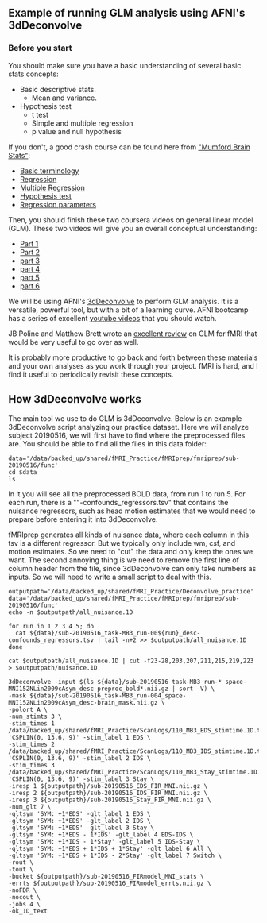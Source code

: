 ## Example of running GLM analysis using AFNI's 3dDeconvolve

### Before you start
You should make sure you have a basic understanding of several basic stats concepts:
- Basic descriptive stats.
  - Mean and variance.
- Hypothesis test
  - t test
  - Simple and multiple regression
  - p value and null hypothesis

If you don't, a good crash course can be found here from ["Mumford Brain Stats"](https://www.youtube.com/c/mumfordbrainstats/videos):
- [Basic terminology](https://youtu.be/apt8uAgtgdY)
- [Regression](https://www.youtube.com/watch?v=yLgPpmXVVbs)
- [Multiple Regression](https://www.youtube.com/watch?v=qdOG7YMolmA)
- [Hypothesis test](https://www.youtube.com/watch?v=ULeg3DH3g9w)
- [Regression parameters](https://www.youtube.com/watch?v=uClfe4pLrCo)

Then, you should finish these two coursera videos on general linear model (GLM). These two videos will give you an overall conceptual understanding:
- [Part 1](https://www.youtube.com/watch?v=GDkLQuV4he4)
- [Part 2](https://www.youtube.com/watch?v=OyLKMb9FNhg&t=18s)
- [part 3](https://www.youtube.com/watch?v=7MibM1ATai4&feature=emb_title)
- [part 4](https://www.youtube.com/watch?v=YfeMIcDWwko)
- [part 5](https://www.youtube.com/watch?v=DEtwsFdFwYc)
- [part 6](https://www.youtube.com/watch?v=NRunOo7EKD8)


We will be using AFNI's [3dDeconvolve](https://afni.nimh.nih.gov/pub/dist/doc/program_help/3dDeconvolve.html) to perform GLM analysis. It is a versatile, powerful tool, but with a bit of a learning curve. AFNI bootcamp has a series of excellent [youtube videos](https://www.youtube.com/watch?v=iZ7ci1Pw-_o&list=PL_CD549H9kgpLv7qW0cP03S-JBPHscg9i) that you should watch.

JB Poline and Matthew Brett wrote an [excellent review](https://www.sciencedirect.com/science/article/pii/S1053811912001607?casa_token=-gnykR5VTScAAAAA:5LmVepVWvvoG-Pphkx8A4Wz1uzZUrNwF_g2TDMIMjU2FMYycPTbIdpC_-uk36hyTyv49543lag) on GLM for fMRI that would be very useful to go over as well.

It is probably more productive to go back and forth between these materials and your own analyses as you work through your project. fMRI is hard, and I find it useful to periodically revisit these concepts.

## How 3dDeconvolve works
The main tool we use to do GLM is 3dDeconvolve.
Below is an example 3dDeconvolve script analyzing our practice dataset.
Here we will analyze subject 20190516, we will first have to find where the preprocessed files are. You should be able to find all the files in this data folder:

    data='/data/backed_up/shared/fMRI_Practice/fMRIprep/fmriprep/sub-20190516/func'
    cd $data
    ls

In it you will see all the preprocessed BOLD data, from run 1 to run 5. For each run, there is a ""-confounds_regressors.tsv" that contains the nuisance regressors, such as head motion estimates that we would need to prepare before entering it into 3dDeconvolve.

fMRIprep generates all kinds of nuisance data, where each column in this tsv is a different regressor. But we typically only include  wm, csf, and motion estimates. So we need to "cut" the data and only keep the ones we want. The second annoying thing is we need to remove the first line of column header from the file, since 3dDeconvolve can only take numbers as inputs. So we will need to write a small script to deal with this.


    outputpath='/data/backed_up/shared/fMRI_Practice/Deconvolve_practice'
    data='/data/backed_up/shared/fMRI_Practice/fMRIprep/fmriprep/sub-20190516/func'
    echo -n $outputpath/all_nuisance.1D

    for run in 1 2 3 4 5; do
      cat ${data}/sub-20190516_task-MB3_run-00${run}_desc-confounds_regressors.tsv | tail -n+2 >> $outputpath/all_nuisance.1D
    done

    cat $outputpath/all_nuisance.1D | cut -f23-28,203,207,211,215,219,223  > $outputpath/nuisance.1D

    3dDeconvolve -input $(ls ${data}/sub-20190516_task-MB3_run-*_space-MNI152NLin2009cAsym_desc-preproc_bold*.nii.gz | sort -V) \
    -mask ${data}/sub-20190516_task-MB3_run-004_space-MNI152NLin2009cAsym_desc-brain_mask.nii.gz \
    -polort A \
    -num_stimts 3 \
    -stim_times 1 /data/backed_up/shared/fMRI_Practice/ScanLogs/110_MB3_EDS_stimtime.1D.txt 'CSPLIN(0, 13.6, 9)' -stim_label 1 EDS \
    -stim_times 2 /data/backed_up/shared/fMRI_Practice/ScanLogs/110_MB3_IDS_stimtime.1D.txt 'CSPLIN(0, 13.6, 9)' -stim_label 2 IDS \
    -stim_times 3 /data/backed_up/shared/fMRI_Practice/ScanLogs/110_MB3_Stay_stimtime.1D.txt 'CSPLIN(0, 13.6, 9)' -stim_label 3 Stay \
    -iresp 1 ${outputpath}/sub-20190516_EDS_FIR_MNI.nii.gz \
    -iresp 2 ${outputpath}/sub-20190516_IDS_FIR_MNI.nii.gz \
    -iresp 3 ${outputpath}/sub-20190516_Stay_FIR_MNI.nii.gz \
    -num_glt 7 \
    -gltsym 'SYM: +1*EDS' -glt_label 1 EDS \
    -gltsym 'SYM: +1*EDS' -glt_label 2 IDS \
    -gltsym 'SYM: +1*EDS' -glt_label 3 Stay \
    -gltsym 'SYM: +1*EDS - 1*IDS' -glt_label 4 EDS-IDS \
    -gltsym 'SYM: +1*IDS - 1*Stay' -glt_label 5 IDS-Stay \
    -gltsym 'SYM: +1*EDS + 1*IDS + 1*Stay' -glt_label 6 All \
    -gltsym 'SYM: +1*EDS + 1*IDS - 2*Stay' -glt_label 7 Switch \
    -rout \
    -tout \
    -bucket ${outputpath}/sub-20190516_FIRmodel_MNI_stats \
    -errts ${outputpath}/sub-20190516_FIRmodel_errts.nii.gz \
    -noFDR \
    -nocout \
    -jobs 4 \
    -ok_1D_text
